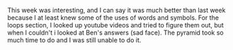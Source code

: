 This week was interesting, and I can say it was much better than last week because I at least knew some of the uses of words and symbols. For the loops section, I looked up youtube videos and tried to figure them out, but when I couldn't i looked at Ben's answers (sad face). The pyramid took so much time to do and I was still unable to do it.

